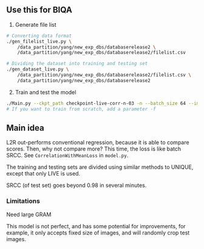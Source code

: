 ## Use this for BIQA

1. Generate file list

```bash
# Converting data format
./gen_filelist_live.py \
    /data_partition/yang/new_exp_dbs/databaserelease2 \
    /data_partition/yang/new_exp_dbs/databaserelease2/filelist.csv 

# Dividing the dataset into training and testing set
./gen_dataset_live.py \
    /data_partition/yang/new_exp_dbs/databaserelease2/filelist.csv \
    /data_partition/yang/new_exp_dbs/databaserelease2
```

2. Train and test the model 

```bash
./Main.py --ckpt_path checkpoint-live-corr-n-03 -n --batch_size 64 --image_size 400 --crop_test --trainset /data_partition/yang/new_exp_dbs/databaserelease2/ptraining/ --testset /data_partition/yang/new_exp_dbs/databaserelease2/ptesting/ --lossfn MCORR --eval_lossfn MAE --test_correlation --decay_interval 30 --max_epochs 400 --epochs_per_eval 5 --epochs_per_save 5 --lr 0.0001
# If you want to train from scratch, add a parameter -f 
```

## Main idea

L2R out-performs conventional regression, because it is able to compare scores.  Then, why not compare more?  This time, the loss is like batch SRCC.  See `CorrelationWithMeanLoss` in `model.py`.

The training and testing sets are divided using similar methods to UNIQUE, except that only LIVE is used. 

SRCC (of test set) goes beyond 0.98 in several minutes. 

### Limitations

Need large GRAM

This model is not perfect, and has some potential for improvements, for example, it only accepts fixed size of images, and will randomly crop test images. 
